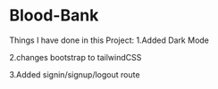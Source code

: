 # Blood-Bank


Things I have done in this Project:
1.Added Dark Mode

2.changes bootstrap to tailwindCSS

3.Added signin/signup/logout route
